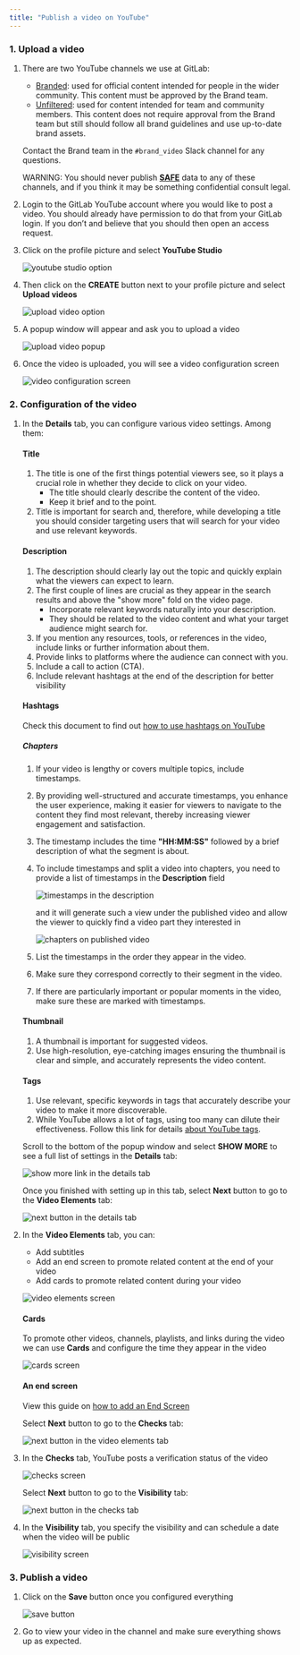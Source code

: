 ```yaml
---
title: "Publish a video on YouTube"
---
```


### 1. Upload a video

1. There are two YouTube channels we use at GitLab:

   - [Branded](https://www.youtube.com/channel/UCnMGQ8QHMAnVIsI3xJrihhg): used for official content intended for people in the wider community. This content must be approved by the Brand team.
   - [Unfiltered](https://www.youtube.com/channel/UCMtZ0sc1HHNtGGWZFDRTh5A): used for content intended for team and community members. This content does not require approval from the Brand team but still should follow all brand guidelines and use up-to-date brand assets.

   Contact the Brand team in the `#brand_video` Slack channel for any questions.

   WARNING:
   You should never publish [**SAFE**](/handbook/legal/safe-framework/) data to any of these channels, and if you think it may be something confidential consult legal.

1. Login to the GitLab YouTube account where you would like to post a video.
   You should already have permission to do that from your GitLab login.
   If you don’t and believe that you should then open an access request.

1. Click on the profile picture and select **YouTube Studio**

   ![youtube studio option](/handbook/marketing/developer-relations/technical-marketing/images/publish_video_on_youtube/youtube_studio.png)

1. Then click on the **CREATE** button next to your profile picture and select **Upload videos**

   ![upload video option](/handbook/marketing/developer-relations/technical-marketing/images/publish_video_on_youtube/upload_video_option.png)

1. A popup window will appear and ask you to upload a video

   ![upload video popup](/handbook/marketing/developer-relations/technical-marketing/images/publish_video_on_youtube/upload_video_popup.png)

1. Once the video is uploaded, you will see a video configuration screen

   ![video configuration screen](/handbook/marketing/developer-relations/technical-marketing/images/publish_video_on_youtube/video_configuration_screen.png)

### 2. Configuration of the video

1. In the **Details** tab, you can configure various video settings. Among them:

   #### Title

   1. The title is one of the first things potential viewers see, so it plays a crucial role in whether they decide to click on your video.
      - The title should clearly describe the content of the video.
      - Keep it brief and to the point.
   1. Title is important for search and, therefore, while developing a title you should consider targeting users that will search for your video and use relevant keywords.

   #### Description

   1. The description should clearly lay out the topic and quickly explain what the viewers can expect to learn.
   1. The first couple of lines are crucial as they appear in the search results and above the "show more" fold on the video page.
      - Incorporate relevant keywords naturally into your description.
      - They should be related to the video content and what your target audience might search for.
   1. If you mention any resources, tools, or references in the video, include links or further information about them.
   1. Provide links to platforms where the audience can connect with you.
   1. Include a call to action (CTA).
   1. Include relevant hashtags at the end of the description for better visibility

   #### Hashtags

   Check this document to find out [how to use hashtags on YouTube](https://support.google.com/youtube/answer/6390658?hl=en#:~:text=You%20can%20add%20hashtags%20to,to%20associate%20with%20your%20video)

   ##### Chapters

   1. If your video is lengthy or covers multiple topics, include timestamps.
   1. By providing well-structured and accurate timestamps, you enhance the user experience, making it easier for viewers to navigate to the content they find most relevant, thereby increasing viewer engagement and satisfaction.
   1. The timestamp includes the time **"HH:MM:SS"** followed by a brief description of what the segment is about.
   1. To include timestamps and split a video into chapters, you need to provide a list of timestamps in the **Description** field

      ![timestamps in the description](/handbook/marketing/developer-relations/technical-marketing/images/publish_video_on_youtube/timestamps_in_description.png)

      and it will generate such a view under the published video and allow the viewer to quickly find a video part they interested in

      ![chapters on published video](/handbook/marketing/developer-relations/technical-marketing/images/publish_video_on_youtube/published_video_chapters.png)

   1. List the timestamps in the order they appear in the video.
   1. Make sure they correspond correctly to their segment in the video.
   1. If there are particularly important or popular moments in the video, make sure these are marked with timestamps.

   #### Thumbnail

   1. A thumbnail is important for suggested videos.
   1. Use high-resolution, eye-catching images ensuring the thumbnail is clear and simple, and accurately represents the video content.

   #### Tags

   1. Use relevant, specific keywords in tags that accurately describe your video to make it more discoverable.
   1. While YouTube allows a lot of tags, using too many can dilute their effectiveness. Follow this link for details [about YouTube tags](https://support.google.com/youtube/answer/146402?hl=en).

   Scroll to the bottom of the popup window and select **SHOW MORE** to see a full list of settings in the **Details** tab:

   ![show more link in the details tab](/handbook/marketing/developer-relations/technical-marketing/images/publish_video_on_youtube/show_more_in_details_tab.png)

   Once you finished with setting up in this tab, select **Next** button to go to the **Video Elements** tab:

   ![next button in the details tab](/handbook/marketing/developer-relations/technical-marketing/images/publish_video_on_youtube/next_in_details_tab.png)

1. In the **Video Elements** tab, you can:
   - Add subtitles
   - Add an end screen to promote related content at the end of your video
   - Add cards to promote related content during your video

   ![video elements screen](/handbook/marketing/developer-relations/technical-marketing/images/publish_video_on_youtube/video_elements_screen.png)

   #### Cards

   To promote other videos, channels, playlists, and links during the video we can use **Cards** and configure the time they appear in the video

   ![cards screen](/handbook/marketing/developer-relations/technical-marketing/images/publish_video_on_youtube/cards_screen.png)

   #### An end screen

   View this guide on [how to add an End Screen](/handbook/marketing/developer-relations/technical-marketing/howto/add-ctas-to-learn-videos/)

   Select **Next** button to go to the **Checks** tab:

   ![next button in the video elements tab](/handbook/marketing/developer-relations/technical-marketing/images/publish_video_on_youtube/next_in_video_elements_tab.png)

1. In the **Checks** tab, YouTube posts a verification status of the video

   ![checks screen](/handbook/marketing/developer-relations/technical-marketing/images/publish_video_on_youtube/checks_screen.png)

   Select **Next** button to go to the **Visibility** tab:

   ![next button in the checks tab](/handbook/marketing/developer-relations/technical-marketing/images/publish_video_on_youtube/next_in_checks_tab.png)

1. In the **Visibility** tab, you specify the visibility and can schedule a date when the video will be public

   ![visibility screen](/handbook/marketing/developer-relations/technical-marketing/images/publish_video_on_youtube/visibility_screen.png)

### 3. Publish a video

1. Click on the **Save** button once you configured everything

   ![save button](/handbook/marketing/developer-relations/technical-marketing/images/publish_video_on_youtube/save_button.png)

1. Go to view your video in the channel and make sure everything shows up as expected.
